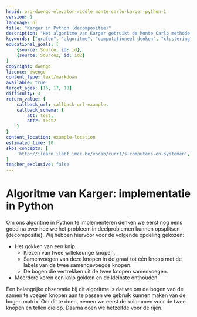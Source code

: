 ```yaml
---
hruid: org-dwengo-elevator-riddle-monte-carlo-karger-python-1
version: 1
language: nl
title: "Karger in Python (decompositie)"
description: "Het algoritme van Karger gebruikt de Monte Carlo methode om tot een oplosing te komen."
keywords: ["grafen", "algoritme", "computationeel denken", "clustering", "datastructuur", "monte carlo", "python", "karger"]
educational_goals: [
    {source: Source, id: id}, 
    {source: Source2, id: id2}
]
copyright: dwengo
licence: dwengo
content_type: text/markdown
available: true
target_ages: [16, 17, 18]
difficulty: 3
return_value: {
    callback_url: callback-url-example,
    callback_schema: {
        att: test,
        att2: test2
    }
}
content_location: example-location
estimated_time: 10
skos_concepts: [
    'http://ilearn.ilabt.imec.be/vocab/curr1/s-computers-en-systemen', 
]
teacher_exclusive: false
---
```


# Algoritme van Karger: implementatie in Python

Om ons algoritme in Python te implementeren denken we eerst nog eens goed na over hoe we het probleem in deelproblemen kunnen opsplitsen (decompositie). Wij hebben hiervoor voor de volgende opdeling gekozen:
- Het gokken van een knip.
    - Kiezen van twee willekeurige knopen.
    - Samenvoegen van deze knopen in de graaf tot één knoop met de labels van de twee samengevoegde knopen.
    - De bogen die vertrekken uit de twee knopen samenvoegen.
- Meerdere keren een knip gokken en de kleinste onthouden.

Een belangrijke observatie bij dit algoritme is dat we om de bogen van de samen te voegen knopen aan te passen we gebruik kunnen maken van de bogen matrix. Om dit te doen, nemen we eerst de kolommen voor de twee knopen en tellen die op. Daarna doen we hetzelfde voor de rijen. 

